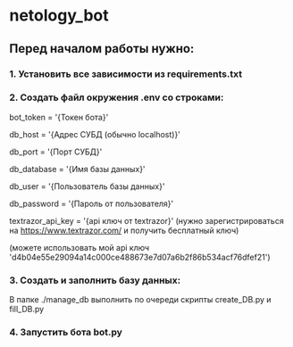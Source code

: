 # netology_bot

## Перед началом работы нужно:

### 1. Установить все зависимости из requirements.txt

### 2. Создать файл окружения .env со строками:

bot_token = '{Токен бота}'

db_host = '{Адрес СУБД (обычно localhost)}'

db_port = '{Порт СУБД}'

db_database = '{Имя базы данных}'

db_user = '{Пользователь базы данных}'

db_password = '{Пароль от пользователя}'

textrazor_api_key = '{api ключ от textrazor}' (нужно зарегистрироваться на https://www.textrazor.com/ и получить бесплатный ключ)

(можете использовать мой api ключ 'd4b04e55e29094a14c000ce488673e7d07a6b2f86b534acf76dfef21')

### 3. Создать и заполнить базу данных:

В папке ./manage_db выполнить по очереди скрипты create_DB.py и fill_DB.py

### 4. Запустить бота bot.py

